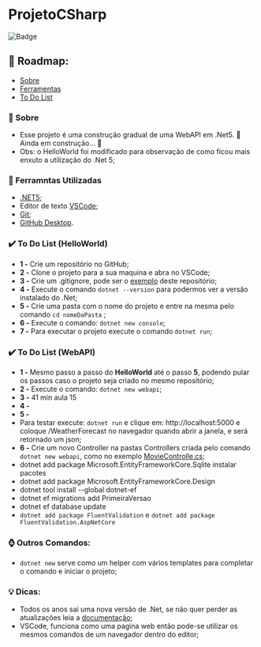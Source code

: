 # ProjetoCSharp 
![Badge](https://img.shields.io/badge/.NET5-WebApi-%237159c1?style=for-the-badge&logo=c-sharp&logoColor=green)

## :scroll: Roadmap:
 * [Sobre](#sobre)
 *  [Ferramentas](#ferramntas-utilizadas)   
 *  [To Do List](#to-do-list) 


### :notebook: Sobre
- Esse projeto é uma construção gradual de uma WebAPI em .Net5. 🚧  Ainda em construção... :construction_worker:
- Obs: o HelloWorld foi modificado para observação de como ficou mais enxuto a utilização do .Net 5;

### :wrench: Ferramntas Utilizadas 
* [.NET5](https://dotnet.microsoft.com/download/dotnet/5.0); 
* Editor de texto [VSCode](https://code.visualstudio.com/Download);
* [Git](https://code.visualstudio.com/Download);
* [GitHub Desktop](https://desktop.github.com/).

### :heavy_check_mark: To Do List (HelloWorld)
- **1 -** Crie um repositório no GitHub;
- **2 -** Clone o projeto para a sua maquina e abra no VSCode;
- **3 -** Crie um .gitignore, pode ser o [exemplo](https://github.com/TheJessicaBohn/ProjetoCSharp/blob/main/.gitignore) deste repositório; 
- **4 -** Execute o comando ```dotnet --version``` para podermos ver a versão instalado do .Net;
- **5 -** Crie uma pasta com o nome do projeto e entre na mesma pelo comando ```cd nomeDaPasta``` ;
- **6 -** Execute o comando: ```dotnet new console```;
- **7 -** Para executar o projeto execute o comando ```dotnet run```;

### :heavy_check_mark: To Do List (WebAPI)

- **1 -** Mesmo passo a passo do **HelloWorld** até o passo **5**, podendo pular os passos caso o projeto seja criado no mesmo repositório;
- **2 -** Execute o comando: ```dotnet new webapi```;
- **3 -** 41 min aula 15
- **4 -** 
- **5 -** 
-  Para testar execute: ```dotnet run``` e clique em: http://localhost:5000 e coloque /WeatherForecast no navegador quando abrir a janela, e será retornado um json;
- **6 -** Crie um novo Controller na pastas Controllers criada pelo comando ```dotnet new webapi```, como no exemplo [MovieControlle.cs](https://github.com/TheJessicaBohn/ProjetoCSharp/blob/main/Controllers/MovieController.cs);
- dotnet add package Microsoft.EntityFrameworkCore.Sqlite instalar pacotes
- dotnet add package Microsoft.EntityFrameworkCore.Design
- dotnet tool install --global dotnet-ef
- dotnet ef migrations add PrimeiraVersao
- dotnet ef database update
- `dotnet add package FluentValidation` e `dotnet add package FluentValidation.AspNetCore`

### :watch: Outros Comandos:
- ```dotnet new``` serve como um helper com vários templates para completar o comando e iniciar o projeto;

### :bulb: Dicas:
- Todos os anos saí uma nova versão de .Net, se não quer perder as atualizações leia a [documentação](https://docs.microsoft.com/pt-br/dotnet/); 
- VSCode, funciona como uma pagina web então pode-se utilizar os mesmos comandos de um navegador dentro do editor;
